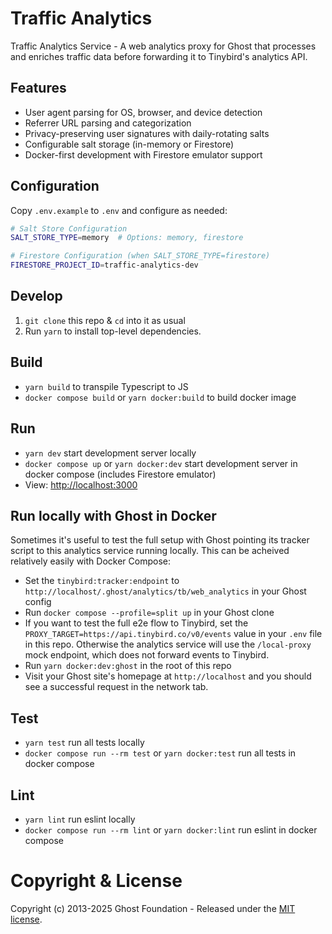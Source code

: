 # Traffic Analytics

Traffic Analytics Service - A web analytics proxy for Ghost that processes and enriches traffic data before forwarding it to Tinybird's analytics API.

## Features

- User agent parsing for OS, browser, and device detection
- Referrer URL parsing and categorization
- Privacy-preserving user signatures with daily-rotating salts
- Configurable salt storage (in-memory or Firestore)
- Docker-first development with Firestore emulator support

## Configuration

Copy `.env.example` to `.env` and configure as needed:

```bash
# Salt Store Configuration
SALT_STORE_TYPE=memory  # Options: memory, firestore

# Firestore Configuration (when SALT_STORE_TYPE=firestore)
FIRESTORE_PROJECT_ID=traffic-analytics-dev
```

## Develop

1. `git clone` this repo & `cd` into it as usual
2. Run `yarn` to install top-level dependencies.

## Build
- `yarn build` to transpile Typescript to JS
- `docker compose build` or `yarn docker:build` to build docker image

## Run

- `yarn dev` start development server locally
- `docker compose up` or `yarn docker:dev` start development server in docker compose (includes Firestore emulator)
- View: [http://localhost:3000](http://localhost:3000)

## Run locally with Ghost in Docker

Sometimes it's useful to test the full setup with Ghost pointing its tracker script to this analytics service running locally. This can be acheived relatively easily with Docker Compose:
- Set the `tinybird:tracker:endpoint` to `http://localhost/.ghost/analytics/tb/web_analytics` in your Ghost config
- Run `docker compose --profile=split up` in your Ghost clone
- If you want to test the full e2e flow to Tinybird, set the `PROXY_TARGET=https://api.tinybird.co/v0/events` value in your `.env` file in this repo. Otherwise the analytics service will use the `/local-proxy` mock endpoint, which does not forward events to Tinybird.
- Run `yarn docker:dev:ghost` in the root of this repo
- Visit your Ghost site's homepage at `http://localhost` and you should see a successful request in the network tab.

## Test

- `yarn test` run all tests locally
- `docker compose run --rm test` or `yarn docker:test` run all tests in docker compose

## Lint
- `yarn lint` run eslint locally
- `docker compose run --rm lint` or `yarn docker:lint` run eslint in docker compose

# Copyright & License 

Copyright (c) 2013-2025 Ghost Foundation - Released under the [MIT license](LICENSE).
